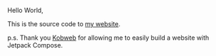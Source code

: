 Hello World,

This is the source code to [my website](https://www.nelsonhoang.com).

p.s. Thank you [Kobweb](https://github.com/varabyte/kobweb) for allowing me to easily build a website with Jetpack Compose.
